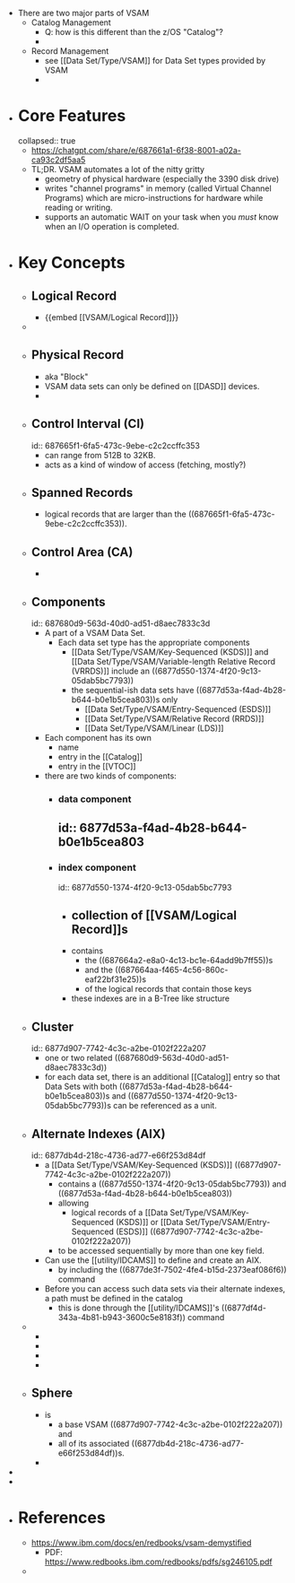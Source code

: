 - There are two major parts of VSAM
	- Catalog Management
		- Q: how is this different than the z/OS "Catalog"?
		-
	- Record Management
		- see [[Data Set/Type/VSAM]] for Data Set types provided by VSAM
		-
- # Core Features
  collapsed:: true
	- https://chatgpt.com/share/e/687661a1-6f38-8001-a02a-ca93c2df5aa5
	- TL;DR. VSAM automates a lot of the nitty gritty
		- geometry of physical hardware (especially the 3390 disk drive)
		- writes "channel programs" in memory (called Virtual Channel Programs) which are micro-instructions for hardware while reading or writing.
		- supports an automatic WAIT on your task when you _must_ know when an I/O operation is completed.
- # Key Concepts
	- ## Logical Record
		- {{embed [[VSAM/Logical Record]]}}
	-
	- ## Physical Record
		- aka "Block"
		- VSAM data sets can only be defined on [[DASD]] devices.
		-
	- ## Control Interval (CI)
	  id:: 687665f1-6fa5-473c-9ebe-c2c2ccffc353
		- can range from 512B to 32KB.
		- acts as a kind of window of access (fetching, mostly?)
	- ## Spanned Records
		- logical records that are larger than the ((687665f1-6fa5-473c-9ebe-c2c2ccffc353)).
	- ## Control Area (CA)
		-
	- ## Components
	  id:: 687680d9-563d-40d0-ad51-d8aec7833c3d
		- A part of a VSAM Data Set.
			- Each data set type has the appropriate components
				- [[Data Set/Type/VSAM/Key-Sequenced (KSDS)]] and [[Data Set/Type/VSAM/Variable-length Relative Record (VRRDS)]] include an ((6877d550-1374-4f20-9c13-05dab5bc7793))
				- the sequential-ish data sets have ((6877d53a-f4ad-4b28-b644-b0e1b5cea803))s only
					- [[Data Set/Type/VSAM/Entry-Sequenced (ESDS)]]
					- [[Data Set/Type/VSAM/Relative Record (RRDS)]]
					- [[Data Set/Type/VSAM/Linear (LDS)]]
		- Each component has its own
			- name
			- entry in the [[Catalog]]
			- entry in the [[VTOC]]
		- there are two kinds of components:
			- ### data component
			  id:: 6877d53a-f4ad-4b28-b644-b0e1b5cea803
				-
			- ### index component
			  id:: 6877d550-1374-4f20-9c13-05dab5bc7793
				- collection of [[VSAM/Logical Record]]s
					-
				- contains
					- the ((687664a2-e8a0-4c13-bc1e-64add9b7ff55))s
					- and the ((687664aa-f465-4c56-860c-eaf22bf31e25))s
					- of the logical records that contain those keys
				- these indexes are in a B-Tree like structure
	- ## Cluster
	  id:: 6877d907-7742-4c3c-a2be-0102f222a207
		- one or two related ((687680d9-563d-40d0-ad51-d8aec7833c3d))
		- for each data set, there is an additional [[Catalog]] entry so that Data Sets with both ((6877d53a-f4ad-4b28-b644-b0e1b5cea803))s and ((6877d550-1374-4f20-9c13-05dab5bc7793))s can be referenced as a unit.
	- ## Alternate Indexes (AIX)
	  id:: 6877db4d-218c-4736-ad77-e66f253d84df
		- a [[Data Set/Type/VSAM/Key-Sequenced (KSDS)]] ((6877d907-7742-4c3c-a2be-0102f222a207))
			- contains a ((6877d550-1374-4f20-9c13-05dab5bc7793)) and ((6877d53a-f4ad-4b28-b644-b0e1b5cea803))
			- allowing
				- logical records of a [[Data Set/Type/VSAM/Key-Sequenced (KSDS)]] or [[Data Set/Type/VSAM/Entry-Sequenced (ESDS)]] ((6877d907-7742-4c3c-a2be-0102f222a207))
			- to be accessed sequentially by more than one key field.
		- Can use the [[utility/IDCAMS]] to define and create an AIX.
			- by including the ((6877de3f-7502-4fe4-b15d-2373eaf086f6)) command
		- Before you can access such data sets via their alternate indexes, a path must be defined in the catalog
			- this is done through the [[utility/IDCAMS]]'s ((6877df4d-343a-4b81-b943-3600c5e8183f)) command
	-
		-
		-
		-
		-
	- ## Sphere
		- is
			- a base VSAM ((6877d907-7742-4c3c-a2be-0102f222a207)) and
			- all of its associated ((6877db4d-218c-4736-ad77-e66f253d84df))s.
		-
-
-
- # References
	- https://www.ibm.com/docs/en/redbooks/vsam-demystified
		- PDF: https://www.redbooks.ibm.com/redbooks/pdfs/sg246105.pdf
	-